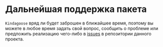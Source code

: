 # Дальнейшая поддержка пакета
`Kindagoose` вряд ли будет заброшен в ближайшее время, поэтому вы можете в любое время задать свой вопрос, сообщить о проблеме или предложить реализацию чего-либо в [issues](https://github.com/GrapeoffJS/kindagoose/issues) в репозитории данного проекта.
